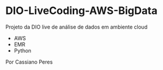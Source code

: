 # DIO-LiveCoding-AWS-BigData

Projeto da DIO live de análise de dados em ambiente cloud 

* AWS
* EMR 
* Python

Por Cassiano Peres



